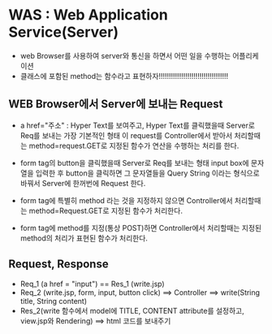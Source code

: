 # WAS : Web Application Service(Server)
* web Browser를 사용하여 server와 통신을 하면서 어떤 일을 수행하는
 어플리케이션
 * 클래스에 포함된 method는 함수라고 표현하자!!!!!!!!!!!!!!!!!!!!!!!!!!!!!!!!!!
 
## WEB Browser에서 Server에 보내는 Request
* a href="주소" : Hyper Text를 보여주고, Hyper Text를 클릭했을때 Server로
Req를 보내는 가장 기본적인 형태
이 request를 Controller에서 받아서 처리할때는 method=request.GET로 지정된 
함수가 연산을 수행하는 처리를 한다.

* form tag의 button을 클릭했을때 Server로 Req를 보내는 형태
input box에 문자열을 입력한 후 button을 클릭하면 그 문자열들을 Query 
String 이라는 형식으로 바꿔서 Server에 한꺼번에 Request 한다.

* form tag에 특별히 method 라는 것을 지정하지 않으면
Controller에서 처리할때는 method=Request.GET로 지정된 함수가 처리한다.
* form tag에 method를 지정(통상 POST)하면
Controller에서 처리할때는 지정된 method의 처리가 표현된 함수가 처리한다.

## Request, Response
* Req_1 (a href = "input") == Res_1 (write.jsp)
* Req_2 (write.jsp, form, input, button click)
 ==> Controller
 ==> write(String title, String content)
 * Res_2(write 함수에서 model에 TITLE, CONTENT attribute를 설정하고, view.jsp와 Rendering)
 ==> html 코드를 보내주기